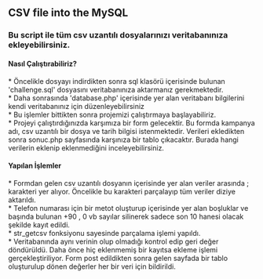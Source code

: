 <h2> CSV file into the MySQL </h2>
<h3> Bu script ile tüm csv uzantılı dosyalarınızı veritabanınıza ekleyebilirsiniz.<br></h3>
<p>
  <h4> Nasıl Çalıştırabiliriz? </h4>
</p>

<p>
* Öncelikle dosyayı indirdikten sonra sql klasörü içerisinde bulunan 'challenge.sql' dosyasını veritabanınıza aktarmanız gerekmektedir.<br>
* Daha sonrasında 'database.php' içerisinde yer alan veritabanı bilgilerini kendi veritabanınız için düzenleyebilirsiniz <br>
* Bu işlemler bittikten sonra projemizi çalıştırmaya başlayabiliriz. <br>
* Projeyi çalıştırdığınızda karşımıza bir form gelecektir. Bu formda kampanya adı, csv uzantılı bir dosya ve tarih bilgisi istenmektedir. Verileri ekledikten sonra sonuc.php sayfasında karşınıza bir tablo çıkacaktır. Burada hangi verilerin eklenip eklenmediğini inceleyebilirsiniz.<br>

</p>

<p>
  <h4> Yapılan İşlemler </h4>
</p>

<p>
* Formdan gelen csv uzantılı dosyanın içerisinde yer alan veriler arasında ; karakteri yer alıyor. Öncelikle bu karakteri parçalayıp tüm veriler diziye aktarıldı.<br>
* Telefon numarası için bir metot oluşturup içerisinde yer alan boşluklar ve başında bulunan +90 , 0 vb sayılar silinerek sadece son 10 hanesi olacak şekilde kayıt edildi.<br>
* str_getcsv fonksiyonu sayesinde parçalama işlemi yapıldı.<br>
* Veritabanında aynı verinin olup olmadığı kontrol edip geri değer döndürüldü. Daha önce hiç eklenmemiş bir kayıtsa ekleme işlemi gerçekleştiriliyor. Form post edildikten sonra gelen sayfada bir tablo oluşturulup dönen değerler her bir veri için bildirildi.<br>

</p>
